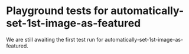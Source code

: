# Playground tests for automatically-set-1st-image-as-featured
We are still awaiting the first test run for automatically-set-1st-image-as-featured.
